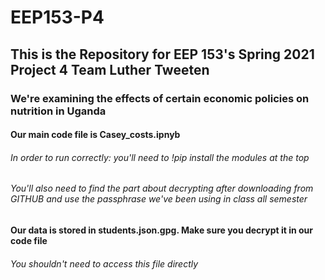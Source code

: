 # EEP153-P4

## This is the Repository for EEP 153's Spring 2021 Project 4 Team Luther Tweeten

### We're examining the effects of certain economic policies on nutrition in Uganda

#### Our main code file is Casey_costs.ipnyb

###### In order to run correctly: you'll need to !pip install the modules at the top

###### You'll also need to find the part about decrypting after downloading from GITHUB and use the passphrase we've been using in class all semester

#### Our data is stored in students.json.gpg. Make sure you decrypt it in our code file

###### You shouldn't need to access this file directly
